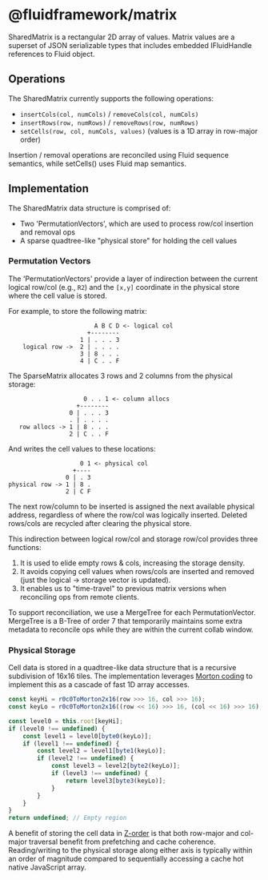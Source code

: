 # @fluidframework/matrix

SharedMatrix is a rectangular 2D array of values. Matrix values are a superset of JSON serializable types that includes embedded IFluidHandle references to Fluid object.

## Operations

The SharedMatrix currently supports the following operations:

-   `insertCols(col, numCols)` / `removeCols(col, numCols)`
-   `insertRows(row, numRows)` / `removeRows(row, numRows)`
-   `setCells(row, col, numCols, values)` (values is a 1D array in row-major order)

Insertion / removal operations are reconciled using Fluid sequence semantics, while setCells() uses Fluid map semantics.

## Implementation

The SharedMatrix data structure is comprised of:

-   Two 'PermutationVectors', which are used to process row/col insertion and removal ops
-   A sparse quadtree-like "physical store" for holding the cell values

### Permutation Vectors

The 'PermutationVectors' provide a layer of indirection between the current logical row/col (e.g., `R2`) and the `[x,y]`
coordinate in the physical store where the cell value is stored.

For example, to store the following matrix:

```
                        A B C D <- logical col
                      +--------
                    1 | . . . 3
    logical row ->  2 | . . . .
                    3 | 8 . . .
                    4 | C . . F
```

The SparseMatrix allocates 3 rows and 2 columns from the physical storage:

```
                     0 . . 1 <- column allocs
                   +--------
                 0 | . . . 3
                 . | . . . .
   row allocs -> 1 | 8 . . .
                 2 | C . . F
```

And writes the cell values to these locations:

```
                    0 1 <- physical col
                  +----
                0 | . 3
physical row -> 1 | 8 .
                2 | C F
```

The next row/column to be inserted is assigned the next available physical address, regardless of
where the row/col was logically inserted. Deleted rows/cols are recycled after clearing the physical store.

This indirection between logical row/col and storage row/col provides three functions:

1. It is used to elide empty rows & cols, increasing the storage density.
2. It avoids copying cell values when rows/cols are inserted and removed (just the logical -> storage vector is
   updated).
3. It enables us to "time-travel" to previous matrix versions when reconciling ops from remote clients.

To support reconciliation, we use a MergeTree for each PermutationVector. MergeTree is a B-Tree of order 7 that
temporarily maintains some extra metadata to reconcile ops while they are within the current collab window.

### Physical Storage

Cell data is stored in a quadtree-like data structure that is a recursive subdivision of 16x16 tiles. The
implementation leverages [Morton coding](https://en.wikipedia.org/wiki/Z-order_curve) to implement this as a cascade of
fast 1D array accesses.

```ts
const keyHi = r0c0ToMorton2x16(row >>> 16, col >>> 16);
const keyLo = r0c0ToMorton2x16((row << 16) >>> 16, (col << 16) >>> 16);

const level0 = this.root[keyHi];
if (level0 !== undefined) {
	const level1 = level0[byte0(keyLo)];
	if (level1 !== undefined) {
		const level2 = level1[byte1(keyLo)];
		if (level2 !== undefined) {
			const level3 = level2[byte2(keyLo)];
			if (level3 !== undefined) {
				return level3[byte3(keyLo)];
			}
		}
	}
}
return undefined; // Empty region
```

A benefit of storing the cell data in [Z-order](https://en.wikipedia.org/wiki/Z-order_curve) is that both row-major and
col-major traversal benefit from prefetching and cache coherence. Reading/writing to the physical storage along either
axis is typically within an order of magnitude compared to sequentially accessing a cache hot native JavaScript array.
